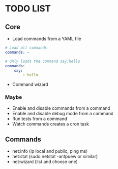 TODO LIST
=========

## Core

- Load commands from a YAML file
```yaml
# Load all commands
commands: ~
```
```yaml
# Only loads the command say:hello
commands:
    say:
        - hello
```
- Command wizard

### Maybe

- Enable and disable commands from a command
- Enable and disable debug mode from a command
- Run tests from a command
- Watch commands creates a cron task

## Commands

- net:info (ip local and public, ping ms)
- net:stat (sudo netstat -antpuew or similar)
- net:wizard (list and choose one)